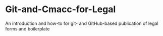 # Git-and-Cmacc-for-Legal
An introduction and how-to for git- and GitHub-based publication of legal forms and boilerplate 
